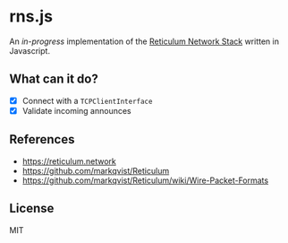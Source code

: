# rns.js

An _in-progress_ implementation of the [Reticulum Network Stack](https://reticulum.network/) written in Javascript.

## What can it do?

- [x] Connect with a `TCPClientInterface`
- [x] Validate incoming announces

## References

- https://reticulum.network
- https://github.com/markqvist/Reticulum
- https://github.com/markqvist/Reticulum/wiki/Wire-Packet-Formats

## License

MIT
